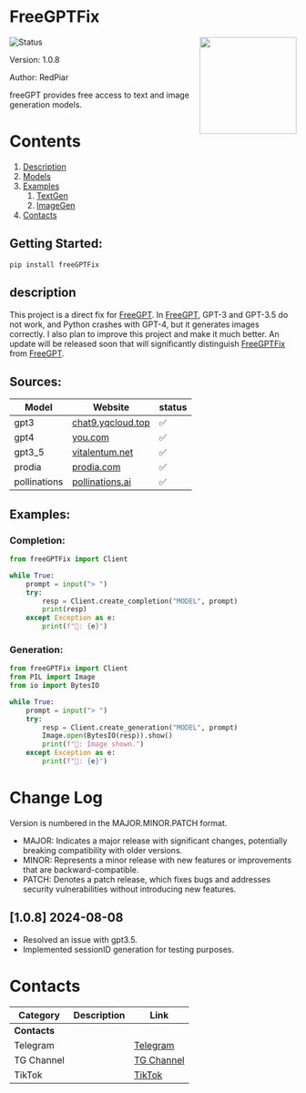 # FreeGPTFix

<img src="https://repository-images.githubusercontent.com/636250478/f62a1186-b84b-4e7a-86f1-145e32163a59" align="right" width=170>

![Status](https://img.shields.io/pypi/status/freeGPT)

Version: 1.0.8

Author: RedPiar

freeGPT provides free access to text and image generation models.

# Contents

1. [Description](#description)
2. [Models](#sources)
3. [Examples](#examples)
   1. [TextGen](#completion)
   2. [ImageGen](#generation)
4. [Contacts](#contacts)

## Getting Started:

    pip install freeGPTFix

## description

This project is a direct fix for [FreeGPT](https://pypi.org/project/freeGPT/).
In [FreeGPT](https://pypi.org/project/freeGPT/), GPT-3 and GPT-3.5 do not work, and Python crashes with GPT-4, but it generates images correctly.
I also plan to improve this project and make it much better. An update will be released soon that will significantly distinguish [FreeGPTFix](https://github.com/RedPiarOfficial/FreeGPTFix) from [FreeGPT](https://pypi.org/project/freeGPT/).
## Sources:

| Model        | Website                                                | status       |
| ------------ | ------------------------------------------------------ | ------------ |
| gpt3         | [chat9.yqcloud.top](https://chat9.yqcloud.top/)        | :white_check_mark: |
| gpt4         | [you.com](https://you.com/)                            |  :white_check_mark: |
| gpt3_5       | [vitalentum.net](https://vitalentum.net/free-chat-gpt) | :white_check_mark: |
| prodia       | [prodia.com](https://prodia.com/)                      |  :white_check_mark: |
| pollinations | [pollinations.ai](https://pollinations.ai/)            | :white_check_mark: |

## Examples:

### Completion:

```python
from freeGPTFix import Client

while True:
    prompt = input("> ")
    try:
        resp = Client.create_completion("MODEL", prompt)
        print(resp)
    except Exception as e:
        print(f"🤖: {e}")
```

### Generation:

```python
from freeGPTFix import Client
from PIL import Image
from io import BytesIO

while True:
    prompt = input("> ")
    try:
        resp = Client.create_generation("MODEL", prompt)
        Image.open(BytesIO(resp)).show()
        print(f"🤖: Image shown.")
    except Exception as e:
        print(f"🤖: {e}")
```

# Change Log
Version is numbered in the MAJOR.MINOR.PATCH format.

- MAJOR: Indicates a major release with significant changes, potentially breaking compatibility with older versions.
- MINOR: Represents a minor release with new features or improvements that are backward-compatible.
- PATCH: Denotes a patch release, which fixes bugs and addresses security vulnerabilities without introducing new features.

## [1.0.8] 2024-08-08
- Resolved an issue with gpt3.5.
- Implemented sessionID generation for testing purposes.

# Contacts
| **Category**   | **Description** | **Link** |
|----------------|-----------------|----------|
| **Contacts**|                 |          |
| Telegram       |                 | [Telegram](https://t.me/Redpiar) |
| TG Channel     |                 | [TG Channel](https://t.me/BotesForTelegram) |
| TikTok         |                 | [TikTok](https://www.tiktok.com/@redpiar) |
